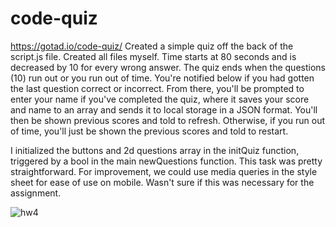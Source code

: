 # code-quiz
https://gotad.io/code-quiz/
Created a simple quiz off the back of the script.js file. Created all files myself.
Time starts at 80 seconds and is decreased by 10 for every wrong answer.
The quiz ends when the questions (10) run out or you run out of time.
You're notified below if you had gotten the last question correct or incorrect.
From there, you'll be prompted to enter your name if you've completed the quiz, where it saves your score and name to an array and sends it to local storage in a JSON format. You'll then be shown previous scores and told to refresh.
Otherwise, if you run out of time, you'll just be shown the previous scores and told to restart.

I initialized the buttons and 2d questions array in the initQuiz function, triggered by a bool in the main newQuestions function.
This task was pretty straightforward. For improvement, we could use media queries in the style sheet for ease of use on mobile. Wasn't sure if this was necessary for the assignment.

![hw4](https://user-images.githubusercontent.com/54012873/136868292-3bd53113-2276-49fd-9508-3fbcf69e530c.png)
